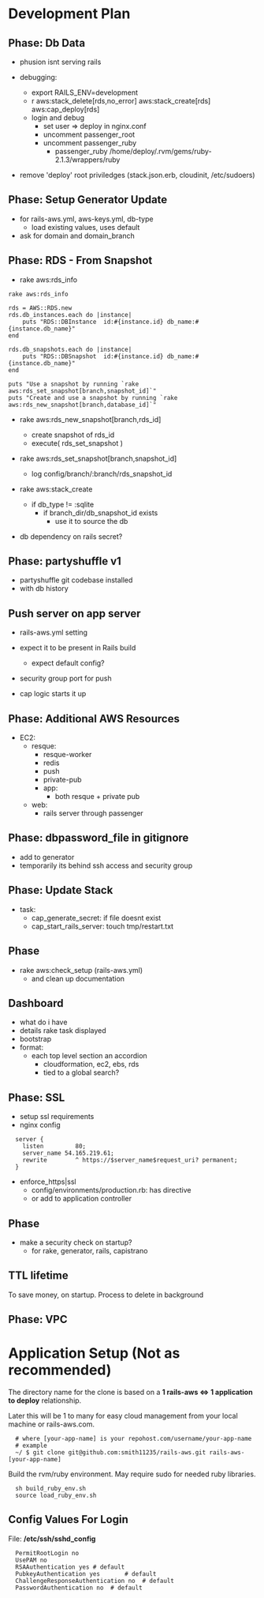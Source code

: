 # Development Plan

## Phase: Db Data

* phusion isnt serving rails

* debugging:
	* export RAILS_ENV=development
	* r aws:stack_delete[rds,no_error] aws:stack_create[rds] aws:cap_deploy[rds]
	* login and debug
		* set user => deploy in nginx.conf
		* uncomment passenger_root
		* uncomment passenger_ruby
			* passenger_ruby /home/deploy/.rvm/gems/ruby-2.1.3/wrappers/ruby

* remove 'deploy' root priviledges (stack.json.erb, cloudinit, /etc/sudoers)

## Phase: Setup Generator Update

* for rails-aws.yml, aws-keys.yml, db-type
	* load existing values, <enter> uses default
* ask for domain and domain_branch

## Phase: RDS - From Snapshot

* rake aws:rds_info

```
rake aws:rds_info

rds = AWS::RDS.new
rds.db_instances.each do |instance|
	puts "RDS::DBInstance  id:#{instance.id} db_name:#{instance.db_name}"
end

rds.db_snapshots.each do |instance|
	puts "RDS::DBSnapshot  id:#{instance.id} db_name:#{instance.db_name}"
end

puts "Use a snapshot by running `rake aws:rds_set_snapshot[branch,snapshot_id]`"
puts "Create and use a snapshot by running `rake aws:rds_new_snapshot[branch,database_id]`"

```

* rake aws:rds_new_snapshot[branch,rds_id]
	* create snapshot of rds_id
	* execute( rds_set_snapshot )
* rake aws:rds_set_snapshot[branch,snapshot_id]
	* log config/branch/:branch/rds_snapshot_id


* rake aws:stack_create
	* if db_type != :sqlite
		* if branch_dir/db_snapshot_id exists
			* use it to source the db

* db dependency on rails secret?

## Phase: partyshuffle v1

* partyshuffle git codebase installed
* with db history

## Push server on app server
* rails-aws.yml setting

* expect it to be present in Rails build
	* expect default config?

* security group port for push
* cap logic starts it up

## Phase: Additional AWS Resources
* EC2:
  * resque: 
  	* resque-worker
  	* redis
	* push
  	* private-pub
	* app:
		* both resque + private pub
  * web: 
  	* rails server through passenger 

## Phase: dbpassword_file in gitignore
* add to generator
* temporarily its behind ssh access and security group

## Phase: Update Stack
- task: 
	- cap_generate_secret: if file doesnt exist
	- cap_start_rails_server: touch tmp/restart.txt
## Phase
- rake aws:check_setup (rails-aws.yml)
  - and clean up documentation


## Dashboard
* what do i have
* details rake task displayed
* bootstrap
* format:
	* each top level section an accordion
		* cloudformation, ec2, ebs, rds
		* tied to a global search?

## Phase: SSL

* setup ssl requirements
* nginx config

```
  server {       
    listen         80;
    server_name 54.165.219.61;       
    rewrite        ^ https://$server_name$request_uri? permanent;
  }
```

* enforce_https|ssl
	* config/environments/production.rb: has directive
	* or add to application controller

## Phase
- make a security check on startup?
	- for rake, generator, rails, capistrano


## TTL lifetime

To save money, on startup.
Process to delete in background



## Phase: VPC 

# Application Setup (Not as recommended)

The directory name for the clone is based on a **1 rails-aws <=> 1 application to deploy** relationship.

Later this will be 1 to many for easy cloud management from your local machine or rails-aws.com.

```
  # where [your-app-name] is your repohost.com/username/your-app-name
  # example
  ~/ $ git clone git@github.com:smith11235/rails-aws.git rails-aws-[your-app-name]
```

Build the rvm/ruby environment.  May require sudo for needed ruby libraries.

```
  sh build_ruby_env.sh
  source load_ruby_env.sh
```

## Config Values For Login

File: **/etc/ssh/sshd_config**

```       
  PermitRootLogin no      
  UsePAM no      
  RSAAuthentication yes # default      
  PubkeyAuthentication yes       # default
  ChallengeResponseAuthentication no  # default
  PasswordAuthentication no  # default
``` 
